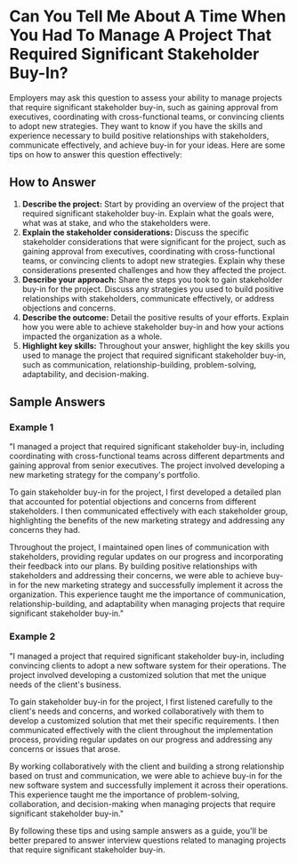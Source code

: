 Can You Tell Me About A Time When You Had To Manage A Project That Required Significant Stakeholder Buy-In?
================================================================================================================================

Employers may ask this question to assess your ability to manage projects that require significant stakeholder buy-in, such as gaining approval from executives, coordinating with cross-functional teams, or convincing clients to adopt new strategies. They want to know if you have the skills and experience necessary to build positive relationships with stakeholders, communicate effectively, and achieve buy-in for your ideas. Here are some tips on how to answer this question effectively:

How to Answer
-------------

1. **Describe the project:** Start by providing an overview of the project that required significant stakeholder buy-in. Explain what the goals were, what was at stake, and who the stakeholders were.
2. **Explain the stakeholder considerations:** Discuss the specific stakeholder considerations that were significant for the project, such as gaining approval from executives, coordinating with cross-functional teams, or convincing clients to adopt new strategies. Explain why these considerations presented challenges and how they affected the project.
3. **Describe your approach:** Share the steps you took to gain stakeholder buy-in for the project. Discuss any strategies you used to build positive relationships with stakeholders, communicate effectively, or address objections and concerns.
4. **Describe the outcome:** Detail the positive results of your efforts. Explain how you were able to achieve stakeholder buy-in and how your actions impacted the organization as a whole.
5. **Highlight key skills:** Throughout your answer, highlight the key skills you used to manage the project that required significant stakeholder buy-in, such as communication, relationship-building, problem-solving, adaptability, and decision-making.

Sample Answers
--------------

### Example 1

"I managed a project that required significant stakeholder buy-in, including coordinating with cross-functional teams across different departments and gaining approval from senior executives. The project involved developing a new marketing strategy for the company's portfolio.

To gain stakeholder buy-in for the project, I first developed a detailed plan that accounted for potential objections and concerns from different stakeholders. I then communicated effectively with each stakeholder group, highlighting the benefits of the new marketing strategy and addressing any concerns they had.

Throughout the project, I maintained open lines of communication with stakeholders, providing regular updates on our progress and incorporating their feedback into our plans. By building positive relationships with stakeholders and addressing their concerns, we were able to achieve buy-in for the new marketing strategy and successfully implement it across the organization. This experience taught me the importance of communication, relationship-building, and adaptability when managing projects that require significant stakeholder buy-in."

### Example 2

"I managed a project that required significant stakeholder buy-in, including convincing clients to adopt a new software system for their operations. The project involved developing a customized solution that met the unique needs of the client's business.

To gain stakeholder buy-in for the project, I first listened carefully to the client's needs and concerns, and worked collaboratively with them to develop a customized solution that met their specific requirements. I then communicated effectively with the client throughout the implementation process, providing regular updates on our progress and addressing any concerns or issues that arose.

By working collaboratively with the client and building a strong relationship based on trust and communication, we were able to achieve buy-in for the new software system and successfully implement it across their operations. This experience taught me the importance of problem-solving, collaboration, and decision-making when managing projects that require significant stakeholder buy-in."

By following these tips and using sample answers as a guide, you'll be better prepared to answer interview questions related to managing projects that require significant stakeholder buy-in.
